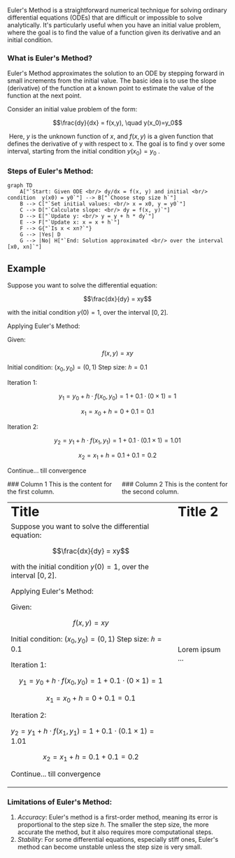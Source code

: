 Euler's Method is a straightforward numerical technique for solving ordinary differential equations (ODEs) that are difficult or impossible to solve analytically. It's particularly useful when you have an initial value problem, where the goal is to find the value of a function given its derivative and an initial condition.

### What is Euler's Method?
Euler's Method approximates the solution to an ODE by stepping forward in small increments from the initial value. The basic idea is to use the slope (derivative) of the function at a known point to estimate the value of the function at the next point.


Consider an initial value problem of the form:

```math
\frac{dy}{dx} = f(x,y), \quad y(x_0)=y_0
```
​
Here, $y$ is the unknown function of $x$, and $f(x,y)$ is a given function that defines the derivative of y with respect to x. The goal is to find  y over some interval, starting from the initial condition $y(x_0) = y_0$ .


### Steps of Euler's Method:

```mermaid
graph TD
    A["`Start: Given ODE <br/> dy/dx = f(x, y) and initial <br/> condition  y(x0) = y0`"] --> B["`Choose step size h`"]
    B --> C["`Set initial values: <br/> x = x0, y = y0`"]
    C --> D["`Calculate slope: <br/> dy = f(x, y)`"]
    D --> E["`Update y: <br/> y = y + h * dy`"]
    E --> F["`Update x: x = x + h`"]
    F --> G{"`Is x < xn?`"}
    G --> |Yes| D
    G --> |No| H["`End: Solution approximated <br/> over the interval [x0, xn]`"]

```
## Example
Suppose you want to solve the differential equation:

```math
\frac{dx}{dy} = xy
``` 

with the initial condition $y(0)=1$, over the interval $[0,2]$.

Applying Euler's Method:

Given:
```math
f(x,y)=xy
```

Initial condition: $(x_0 ,y_0) = (0,1)$
Step size: $ℎ = 0.1$

Iteration 1:
```math
y_1 = y_0 + h \cdot f(x_0, y_0) = 1 + 0.1 \cdot (0 \times 1) = 1
```

```math
x_1 = x_0 + h = 0 + 0.1 = 0.1
```

Iteration 2:

```math
y_2 = y_1 + h \cdot f(x_1, y_1) = 1 + 0.1 \cdot (0.1 \times 1) = 1.01
```

```math
x_2 = x_1 + h = 0.1 + 0.1 = 0.2
```

Continue... till convergence


<div style="display: flex;">
  <div style="flex: 50%; padding-right: 10px;">
    <!-- Left column content -->
    ### Column 1
    This is the content for the first column.
  </div>
  <div style="flex: 50%; padding-left: 10px;">
    <!-- Right column content -->
    ### Column 2
    This is the content for the second column.
  </div>
</div>

<table border="0">
 <tr>
    <td><b style="font-size:30px">Title</b></td>
    <td><b style="font-size:30px">Title 2</b></td>
 </tr>
 <tr>
    <td>Suppose you want to solve the differential equation:

```math
\frac{dx}{dy} = xy
``` 

with the initial condition $y(0)=1$, over the interval $[0,2]$.

Applying Euler's Method:

Given:
```math
f(x,y)=xy
```

Initial condition: $(x_0 ,y_0) = (0,1)$
Step size: $ℎ = 0.1$

Iteration 1:
```math
y_1 = y_0 + h \cdot f(x_0, y_0) = 1 + 0.1 \cdot (0 \times 1) = 1
```

```math
x_1 = x_0 + h = 0 + 0.1 = 0.1
```

Iteration 2:


$y_2 = y_1 + h \cdot f(x_1, y_1) = 1 + 0.1 \cdot (0.1 \times 1) = 1.01$


```math
x_2 = x_1 + h = 0.1 + 0.1 = 0.2
```

Continue... till convergence
</td>
    <td>Lorem ipsum ...</td>
 </tr>
</table>




### Limitations of Euler's Method:
1. *Accuracy*: Euler's method is a first-order method, meaning its error is proportional to the step size $h$. The smaller the step size, the more accurate the method, but it also requires more computational steps.
2. *Stability*: For some differential equations, especially stiff ones, Euler's method can become unstable unless the step size is very small.


